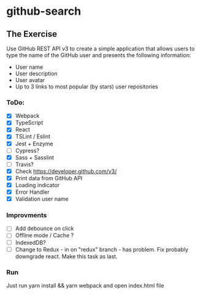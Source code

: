 # github-search

## The Exercise 
Use GitHub REST API v3 to create a simple application that allows users to type the name of the GitHub user and presents the following information: 
  * User name 
  * User description 
  * User avatar 
  * Up to 3 links to most popular (by stars) user repositories 

### ToDo:
- [x] Webpack
- [x] TypeScript
- [x] React
- [x] TSLint / Eslint
- [x] Jest + Enzyme
- [ ] Cypress?
- [x] Sass + Sasslint
- [ ] Travis?
- [x] Check https://developer.github.com/v3/
- [x] Print data from GitHub API
- [x] Loading indicator
- [x] Error Handler
- [x] Validation user name

### Improvments
- [ ] Add debounce on click
- [ ] Offline mode / Cache ?
- [ ] IndexedDB?
- [ ] Change to Redux - in on "redux" branch - has problem. Fix probably downgrade react. Make this task as last.

### Run
Just run yarn install && yarn webpack and open index.html file